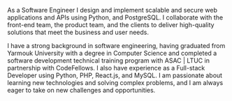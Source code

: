As a Software Engineer I design and implement scalable and secure web applications and APIs using Python, and PostgreSQL. I collaborate with the front-end team, the product team, and the clients to deliver high-quality solutions that meet the business and user needs. 

I have a strong background in software engineering, having graduated from Yarmouk University with a degree in Computer Science and completed a software development technical training program with ASAC | LTUC in partnership with CodeFellows. I also have experience as a Full-stack Developer using Python, PHP, React.js, and MySQL. I am passionate about learning new technologies and solving complex problems, and I am always eager to take on new challenges and opportunities.
